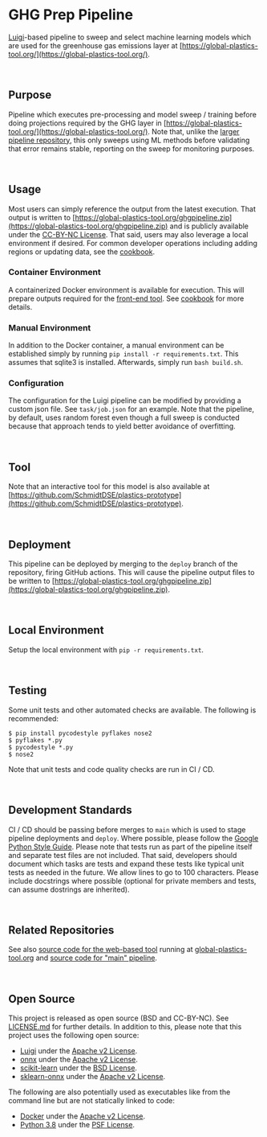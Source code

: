 GHG Prep Pipeline
================================================================================
[Luigi](https://luigi.readthedocs.io/en/stable/)-based pipeline to sweep and select machine learning models which are used for the greenhouse gas emissions layer at [https://global-plastics-tool.org/](https://global-plastics-tool.org/).


<br>

Purpose
--------------------------------------------------------------------------------
Pipeline which executes pre-processing and model sweep / training before doing projections required by the GHG layer in [https://global-plastics-tool.org/](https://global-plastics-tool.org/). Note that, unlike the [larger pipeline repository](https://github.com/SchmidtDSE/plastics-pipeline), this only sweeps using ML methods before validating that error remains stable, reporting on the sweep for monitoring purposes.

<br>

Usage
--------------------------------------------------------------------------------
Most users can simply reference the output from the latest execution. That output is written to [https://global-plastics-tool.org/ghgpipeline.zip](https://global-plastics-tool.org/ghgpipeline.zip) and is publicly available under the [CC-BY-NC License](https://github.com/SchmidtDSE/plastics-pipeline/blob/main/LICENSE.md). That said, users may also leverage a local environment if desired. For common developer operations including adding regions or updating data, see the [cookbook](https://github.com/SchmidtDSE/plastics-ghg-pipeline/blob/main/COOKBOOK.md).

### Container Environment
A containerized Docker environment is available for execution. This will prepare outputs required for the [front-end tool](https://github.com/SchmidtDSE/plastics-prototype). See [cookbook](https://github.com/SchmidtDSE/plastics-ghg-pipeline/blob/main/COOKBOOK.md) for more details.

### Manual Environment
In addition to the Docker container, a manual environment can be established simply by running `pip install -r requirements.txt`. This assumes that sqlite3 is installed. Afterwards, simply run `bash build.sh`.

### Configuration
The configuration for the Luigi pipeline can be modified by providing a custom json file. See `task/job.json` for an example. Note that the pipeline, by default, uses random forest even though a full sweep is conducted because that approach tends to yield better avoidance of overfitting.

<br>

Tool
--------------------------------------------------------------------------------
Note that an interactive tool for this model is also available at [https://github.com/SchmidtDSE/plastics-prototype](https://github.com/SchmidtDSE/plastics-prototype).

<br>

Deployment
--------------------------------------------------------------------------------
This pipeline can be deployed by merging to the `deploy` branch of the repository, firing GitHub actions. This will cause the pipeline output files to be written to [https://global-plastics-tool.org/ghgpipeline.zip](https://global-plastics-tool.org/ghgpipeline.zip).

<br>

Local Environment
--------------------------------------------------------------------------------
Setup the local environment with `pip -r requirements.txt`.

<br>

Testing
--------------------------------------------------------------------------------
Some unit tests and other automated checks are available. The following is recommended:

```
$ pip install pycodestyle pyflakes nose2
$ pyflakes *.py
$ pycodestyle *.py
$ nose2
```

Note that unit tests and code quality checks are run in CI / CD.

<br>

Development Standards
--------------------------------------------------------------------------------
CI / CD should be passing before merges to `main` which is used to stage pipeline deployments and `deploy`. Where possible, please follow the [Google Python Style Guide](https://google.github.io/styleguide/pyguide.html). Please note that tests run as part of the pipeline itself and separate test files are not included. That said, developers should document which tasks are tests and expand these tests like typical unit tests as needed in the future. We allow lines to go to 100 characters. Please include docstrings where possible (optional for private members and tests, can assume dostrings are inherited).

<br>

Related Repositories
--------------------------------------------------------------------------------
See also [source code for the web-based tool](https://github.com/SchmidtDSE/plastics-prototype) running at [global-plastics-tool.org](https://global-plastics-tool.org) and [source code for "main" pipeline](https://github.com/SchmidtDSE/plastics-pipeline).

<br>

Open Source
--------------------------------------------------------------------------------
This project is released as open source (BSD and CC-BY-NC). See [LICENSE.md](https://github.com/SchmidtDSE/plastics-pipeline/blob/main/LICENSE.md) for further details. In addition to this, please note that this project uses the following open source:

 - [Luigi](https://luigi.readthedocs.io/en/stable/index.html) under the [Apache v2 License](https://github.com/spotify/luigi/blob/master/LICENSE).
 - [onnx](https://onnx.ai/) under the [Apache v2 License](https://github.com/onnx/onnx/blob/main/LICENSE).
 - [scikit-learn](https://scikit-learn.org/stable/) under the [BSD License](https://github.com/scikit-learn/scikit-learn/blob/main/COPYING).
 - [sklearn-onnx](https://github.com/onnx/sklearn-onnx) under the [Apache v2 License](https://github.com/onnx/sklearn-onnx/blob/main/LICENSE).

The following are also potentially used as executables like from the command line but are not statically linked to code:

 - [Docker](https://docs.docker.com/engine/) under the [Apache v2 License](https://github.com/moby/moby/blob/master/LICENSE).
 - [Python 3.8](https://www.python.org/) under the [PSF License](https://docs.python.org/3/license.html).
